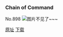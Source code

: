 ### Chain of Command
No.898
![图片不见了~~~](https://imgs.xkcd.com/comics/chain_of_command.png)

[原址](https://xkcd.com//898) [下载](https://imgs.xkcd.com/comics/chain_of_command.png)

